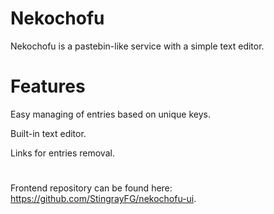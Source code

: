 # Nekochofu

Nekochofu is a pastebin-like service with a simple text editor. 

# Features

Easy managing of entries based on unique keys.

Built-in text editor.

Links for entries removal.

#

Frontend repository can be found here: https://github.com/StingrayFG/nekochofu-ui.
